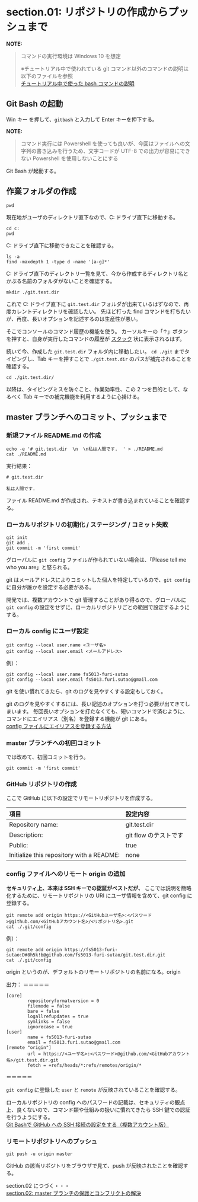 # section.01: リポジトリの作成からプッシュまで  
 
**NOTE:**  
> コマンドの実行環境は Windows 10 を想定
> 
> ※チュートリアル中で使われている git コマンド以外のコマンドの説明は以下のファイルを参照  
> [チュートリアル中で使った bash コマンドの説明](./explain_bash_command.md)  
  
## Git Bash の起動  
Win キー を押して、`gitbash` と入力して Enter キーを押下する。  
  
**NOTE:**  
> コマンド実行には Powershell を使っても良いが、今回はファイルへの文字列の書き込みを行うため、文字コードが UTF-8 での出力が容易にできない Powershell を使用しないことにする

Git Bash が起動する。  
  
## 作業フォルダの作成  
```console
pwd
```

現在地がユーザのディレクトリ直下なので、C: ドライブ直下に移動する。

```console
cd c: 
pwd
```

C: ドライブ直下に移動できたことを確認する。

```console
ls -a
find -maxdepth 1 -type d -name '[a-g]*'
```

C: ドライブ直下のディレクトリ一覧を見て、今から作成するディレクトリ名とかぶる名前のフォルダがないことを確認する。

```console
mkdir ./git.test.dir
```

これで C: ドライブ直下に `git.test.dir` フォルダが出来ているはずなので、再度カレントディレクトリを確認したい。
先ほど打った find コマンドを打ちたいが、再度、長いオプションを記述するのは生産性が悪い。

そこでコンソールのコマンド履歴の機能を使う。
カーソルキーの「↑」ボタンを押すと、自身が実行したコマンドの履歴が [スタック](https://ja.wikipedia.org/wiki/スタック) 状に表示されるはず。

続いて今、作成した `git.test.dir` フォルダ内に移動したい。
`cd ./git` までタイピングし、Tab キーを押すことで  `./git.test.dir` のパスが補完されることを確認する。

```console
cd ./git.test.dir/
```

以降は、タイピングミスを防ぐこと、作業効率性、この 2 つを目的として、なるべく Tab キーでの補完機能を利用するように心掛ける。
  
## master ブランチへのコミット、プッシュまで  
  
### 新規ファイル README.md の作成  
```console
echo -e '# git.test.dir  \n  \n私は人間です.  ' > ./README.md
cat ./README.md
```
実行結果：
```
# git.test.dir

私は人間です.

```

ファイル README.md が作成され、テキストが書き込まれていることを確認する。
  
### ローカルリポジトリの初期化 / ステージング / コミット失敗  
```console
git init
git add .
git commit -m 'first commit'
```

グローバルに `git config` ファイルが作られていない場合は、「Please tell me who you are」と怒られる。

git はメールアドレスによりコミットした個人を特定しているので、`git config` に自分が誰かを設定する必要がある。

開発では、複数アカウントで git 管理することがあり得るので、グローバルに `git config` の設定をせずに、ローカルリポジトリごとの範囲で設定するようにする。
  
### ローカル config にユーザ設定
```console
git config --local user.name <ユーザ名>
git config --local user.email <メールアドレス>
```
例）：
```console
git config --local user.name fs5013-furi-sutao
git config --local user.email fs5013.furi.sutao@gmail.com
```
  
git を使い慣れてきたら、git のログを見やすくする設定もしておく。

git のログを見やすくするには、長い記述のオプションを打つ必要が出てきてしまいます。
毎回長いオプションを打たなくても、短いコマンドで済むように、コマンドにエイリアス（別名）を登録する機能が git にある。  
[config ファイルにエイリアスを登録する方法](./how_register_arias_to_config.md)

### master ブランチへの初回コミット

では改めて、初回コミットを行う。

```console
git commit -m 'first commit'
```
  
### GitHub リポジトリの作成  
ここで GitHub に以下の設定でリモートリポジトリを作成する。

|項目|設定内容|
|:--|:--|
|Repository name: |git.test.dir|
|Description: |git flow のテストです|
|Public: |true|
|Initialize this repository with a README: |none|

### config ファイルへのリモート origin の追加  
**セキュリティ上、本来は SSH キーでの認証がベストだが、** ここでは説明を簡略化するために、リモートリポジトリの URI にユーザ情報を含めて、git config に登録する。

```console
git remote add origin https://<GitHubユーザ名>:<パスワード>@github.com/<GitHubアカウント名>/<リポジトリ名>.git
cat ./.git/config
```
例）：
```console
git remote add origin https://fs5013-furi-sutao:D#8h5k!b@github.com/fs5013-furi-sutao/git.test.dir.git
cat ./.git/config
```

origin というのが、デフォルトのリモートリポジトリの名前になる。origin 

出力：
＝＝＝＝＝
```console
[core]
        repositoryformatversion = 0
        filemode = false
        bare = false
        logallrefupdates = true
        symlinks = false
        ignorecase = true
[user]
        name = fs5013-furi-sutao
        email = fs5013.furi.sutao@gmail.com
[remote "origin"]
        url = https://<ユーザ名>:<パスワード>@github.com/<GitHubアカウント名>/git.test.dir.git
        fetch = +refs/heads/*:refs/remotes/origin/*
```
＝＝＝＝＝

`git config` に登録した `user` と `remote` が反映されていることを確認する。

ローカルリポジトリの config へのパスワードの記載は、セキュリティの観点上、良くないので、コマンド類や仕組みの扱いに慣れてきたら SSH 鍵での認証を行うようにする。  
[Git Bashで GitHub への SSH 接続の設定をする（複数アカウント版）](./how_to_register_ssh.md)
  
### リモートリポジトリへのプッシュ  
```console
git push -u origin master
```

GitHub の該当リポジトリをブラウザで見て、push が反映されたことを確認する。

section.02 につづく・・・  
[section.02: master ブランチの保護とコンフリクトの解決](section.02.md)  
  
